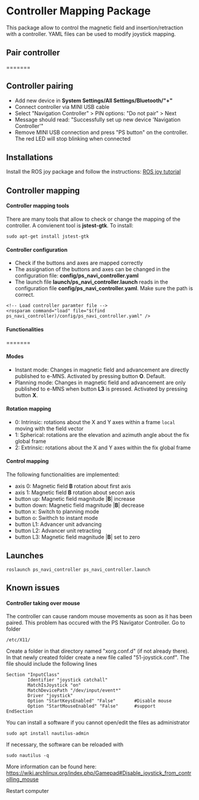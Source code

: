 # Controller Mapping Package


This package allow to control the magnetic field and insertion/retraction with a controller. YAML files can be used to modify joystick mapping.

## Pair controller
=======
## Controller pairing
* Add new device in **System Settings/All Settings/Bluetooth/"+"**
* Connect controller via MINI USB cable
* Select "Navigation Controller" > PIN options: "Do not pair" > Next 
* Message should read: "Successfully set up new device 'Navigation Controller'"
* Remove MINI USB connection and press "PS button" on the controller. The red LED will stop blinking when connected

## Installations
Install the ROS joy package and follow the instructions: [ROS joy tutorial](http://wiki.ros.org/joy/Tutorials/ConfiguringALinuxJoystick "http://wiki.ros.org/joy/Tutorials/ConfiguringALinuxJoystick")

## Controller mapping
#### Controller mapping tools
There are many tools that allow to check or change the mapping of the controller. A convienent tool is **jstest-gtk**. To install:

```
sudo apt-get install jstest-gtk
```

#### Controller configuration
* Check if the buttons and axes are mapped correctly
* The assignation of the buttons and axes can be changed in the configuration file: **config/ps_navi_controller.yaml**
* The launch file **launch/ps_navi_controller.launch** reads in the configuration file **config/ps_navi_controller.yaml**. Make sure the path is correct.

```
<!-- Load controller paramter file -->
<rosparam command="load" file="$(find ps_navi_controller)/config/ps_navi_controller.yaml" />
```

#### Functionalities
=======
#### Modes
* Instant mode: Changes in magnetic field and advancement are directly published to e-MNS. Activated by pressing button **O**. Default.
* Planning mode: Changes in magnetic field and advancement are only published to e-MNS when button **L3** is pressed. Activated by pressing button **X**.

#### Rotation mapping

* 0: Intrinsic: rotations about the X and Y axes within a frame ```local``` moving with the field vector
* 1: Spherical: rotations are the elevation and azimuth angle about the fix global frame
* 2: Extrinsic: rotations about the X and Y axes within the fix global frame


#### Control mapping
The following functionalities are implemented:
* axis 0: Magnetic field **B** rotation about first axis
* axis 1: Magnetic field **B** rotation about secon axis
* button up: Magnetic field magnitude |**B**| increase
* button down: Magnetic field magnitude |**B**| decrease
* button x: Switch to planning mode
* button o: Swithch to instant mode
* button L1: Advancer unit advancing
* button L2: Advancer unit retracting
* button L3: Magnetic field magnitude |**B**| set to zero

## Launches
```
roslaunch ps_navi_controller ps_navi_controller.launch
```



## Known issues

#### Controller taking over mouse

The controller can cause random mouse movements as soon as it has been paired. This problem has occured with the PS Navigator Controller.
Go to folder

```
/etc/X11/
```

Create a folder in that directory named "xorg.conf.d" (if not already there). In that newly created folder create a new file called "51-joystick.conf". The file should include the following lines

```
Section "InputClass"
        Identifier "joystick catchall"
        MatchIsJoystick "on"
        MatchDevicePath "/dev/input/event*"
        Driver "joystick"
        Option "StartKeysEnabled" "False"       #Disable mouse
        Option "StartMouseEnabled" "False"      #support
EndSection
```

You can install a software if you cannot open/edit the files as administrator

```
sudo apt install nautilus-admin
```

If necessary, the software can be reloaded with

```
sudo nautilus -q
```
More information can be found here: https://wiki.archlinux.org/index.php/Gamepad#Disable_joystick_from_controlling_mouse

Restart computer